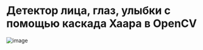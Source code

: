 # Детектор лица, глаз, улыбки с помощью каскада Хаара в OpenCV

![image](https://github.com/moodestroyer/6lab_opencv/assets/82328325/ad8af193-f903-4e27-95a6-6927fd418332)
